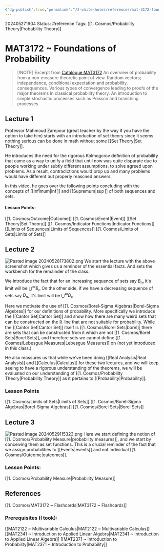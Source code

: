 ```yaml
---
{"dg-publish":true,"permalink":"/2-white-holes/references/mat-3172-foundations-of-probability/"}
---
```


202405271904
Status: #reference
Tags: [[1. Cosmos/Probability Theory\|Probability Theory]] 
# MAT3172 ~ Foundations of Probability

> [!NOTE] Excerpt from [Catalogue MAT3172](https://catalogue.uottawa.ca/search/?P=MAT%203172)
> An overview of probability from a non-measure theoretic point of view. Random vectors; independence, conditional expectation and probability, consequences. Various types of convergence leading to proofs of the major theorems in classical probability theory. An introduction to simple stochastic processes such as Poisson and branching processes.

## Lecture 1
Professor Mahmoud Zarepour (great teacher by the way if you have the option to take him) starts with an introduction of set theory since it seems nothing serious can be done in math without some [[Set Theory\|Set Theory]]. 

He introduces the need for the rigorous Kolmogorov definition of probability that came as a way to unify a field that until now was quite disparate due to people working under subtly different assumptions, to solve agreed upon problems. As a result, contradictions would prop up and many problems would have different but properly reasoned answers.

In this video, he goes over the following points concluding with the concepts of [[Infimum\|$\inf$]] and [[Supremum\|$\sup$]] of both sequences and sets.
#### Lesson Points:
[[1. Cosmos/Outcome\|Outcome]]
[[1. Cosmos/Event\|Event]]
[[Set Theory\|Set Theory]]
[[1. Cosmos/Indicator Functions\|Indicator Functions]]
[[Limits of Sequences\|Limits of Sequences]]
[[1. Cosmos/Limits of Sets\|Limits of Sets]]



## Lecture 2
![Pasted image 20240528173802.png](/img/user/3.%20Black%20Holes/Files/Pasted%20image%2020240528173802.png)
We start the lecture with the above screenshot which gives us a reminder of the essential facts. And sets the workbench for the remainder of the class.

We introduce the fact that for an increasing sequence of sets say $B_n$, it's limit will be $\bigcup^\infty B_n$
On the other side, if we have a decreasing sequence of sets say $D_n$, it's limit will be $\bigcup^\infty D_n$.

Here we motivate the use of [[1. Cosmos/Borel-Sigma Algebras\|Borel-Sigma Algebras]] for our definitions of probability. More specifically we introduce the [[Cantor Set\|Cantor Set]] and show how there are many weird sets that can be constructed on the $\mathbb R$ line that are not suitable for probability. While the [[Cantor Set\|Cantor Set]] itself is [[1. Cosmos/Borel Sets\|borel]] there are sets that can be constructed from it which are not [[1. Cosmos/Borel Sets\|Borel Sets]], and therefore sets we cannot define [[1. Cosmos/Lebesgue Measures\|Lebesgue Measures]] on (not yet introduced in this class.)

He also reassures us that while we've been doing [[Real Analysis\|Real Analysis]] and [[Calculus\|Calculus]] for these two lectures, and we will keep seeing to have a rigorous understanding of the theorems, we will be evaluated on our understanding of [[1. Cosmos/Probability Theory\|Probability Theory]] as it pertains to [[Probability\|Probability]].
### Lesson Points
[[1. Cosmos/Limits of Sets\|Limits of Sets]]
[[1. Cosmos/Borel-Sigma Algebras\|Borel-Sigma Algebras]]
[[1. Cosmos/Borel Sets\|Borel Sets]]
## Lecture 3
![Pasted image 20240529115323.png](/img/user/3.%20Black%20Holes/Files/Pasted%20image%2020240529115323.png)
Here we start defining the notion of [[1. Cosmos/Probability Measure\|probability measures]], and we start by conceiving them as set functions. This is a crucial reminder of the fact that we assign probabilities to [[Events\|events]] and not individual [[1. Cosmos/Outcome\|outcomes]]. 

### Lesson Points:
[[1. Cosmos/Probability Measure\|Probability Measure]]


## References
[[1. Cosmos/MAT3172 ~ Flashcards\|MAT3172 ~ Flashcards]]
### Prerequisites (I took):
[[MAT2122 ~ Multivariable Calculus\|MAT2122 ~ Multivariable Calculus]]
[[MAT2341 ~ Introduction to Applied Linear Algebra\|MAT2341 ~ Introduction to Applied Linear Algebra]]
[[MAT2371 ~ Introduction to Probability\|MAT2371 ~ Introduction to Probability]]

